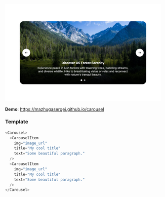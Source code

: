 <img src="/src/assets/images/demo.png" />

__Demo__: https://mazhugasergei.github.io/carousel

### Template

```js
<Carousel>
  <CarouselItem
    img="image_url"
    title="My cool title"
    text="Some beautiful paragraph."
  />
  <CarouselItem
    img="image_url"
    title="My cool title"
    text="Some beautiful paragraph."
  />
</Carousel>
```